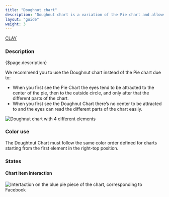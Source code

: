 ```yaml
---
title: "Doughnut chart"
description: "Doughnut chart is a variation of the Pie chart and allows to divide data by numerical proportions of a total value (always 100%). "
layout: "guide"
weight: 3
---
```


<a class="label-link label label-warning" href="https://clayui.com/docs/components/charts/basic/donut_chart.html" target="_blank">CLAY</a>

### Description

{$page.description}

We recommend you to use the Doughnut chart instead of the Pie chart due to:
* When you first see the Pie Chart the eyes tend to be attracted to the center of the pie, then to the outside circle, and only after that the different parts of the chart. 
* When you first see the Doughnut Chart there’s no center to be attracted to and the eyes can read the different parts of the chart easily.  

![Doughnut chart with 4 different elements](../../../images/ChartDoughnut.png)

### Color use

The Doughtnut Chart must follow the same color order defined for charts starting from the first element in the right-top position.

### States

#### Chart item interaction
![Intertaction on the blue pie piece of the chart, corresponding to Facebook](../../../images/ChartDoughnutItemSel.png)


